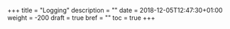 +++
title = "Logging"
description = ""
date = 2018-12-05T12:47:30+01:00
weight = -200
draft = true
bref = ""
toc = true
+++
